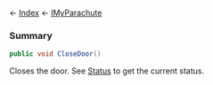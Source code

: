 ← [Index](Api-Index) ← [IMyParachute](SpaceEngineers.Game.ModAPI.Ingame.IMyParachute)

### Summary

```csharp
public void CloseDoor()
```

Closes the door. See [Status](SpaceEngineers.Game.ModAPI.Ingame.IMyParachute.Status) to get the current status.

